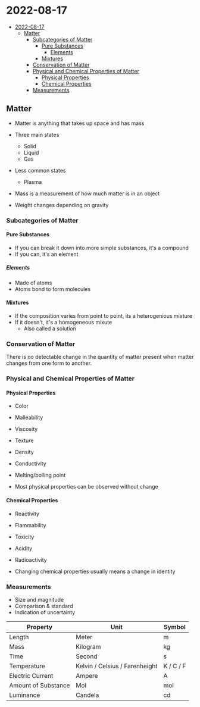 # 2022-08-17

- [2022-08-17](#2022-08-17)
  - [Matter](#matter)
    - [Subcategories of Matter](#subcategories-of-matter)
      - [Pure Substances](#pure-substances)
        - [Elements](#elements)
      - [Mixtures](#mixtures)
    - [Conservation of Matter](#conservation-of-matter)
    - [Physical and Chemical Properties of Matter](#physical-and-chemical-properties-of-matter)
      - [Physical Properties](#physical-properties)
      - [Chemical Properties](#chemical-properties)
    - [Measurements](#measurements)

## Matter

- Matter is anything that takes up space and has mass
- Three main states
  - Solid
  - Liquid
  - Gas
- Less common states
  - Plasma

- Mass is a measurement of how much matter is in an object
- Weight changes depending on gravity

### Subcategories of Matter

#### Pure Substances

- If you can break it down into more simple substances, it's a compound
- If you can, it's an element

##### Elements

- Made of atoms
- Atoms bond to form molecules

#### Mixtures

- If the composition varies from point to point, its a heterogenious mixture
- If it doesn't, it's a homogeneous mixute
  - Also called a solution

### Conservation of Matter

There is no detectable change in the quantity of matter present when matter changes from one form to another.

### Physical and Chemical Properties of Matter

#### Physical Properties

- Color
- Malleability
- Viscosity
- Texture
- Density
- Conductivity
- Melting/boiling point

- Most physical properties can be observed without change

#### Chemical Properties

- Reactivity
- Flammability
- Toxicity
- Acidity
- Radioactivity

- Changing chemical properties usually means a change in identity

### Measurements

- Size and magnitude
- Comparison & standard
- Indication of uncertainty

| Property            | Unit                           | Symbol    |
| ------------------- | ------------------------------ | --------- |
| Length              | Meter                          | m         |
| Mass                | Kilogram                       | kg        |
| Time                | Second                         | s         |
| Temperature         | Kelvin / Celsius / Farenheight | K / C / F |
| Electric Current    | Ampere                         | A         |
| Amount of Substance | Mol                            | mol       |
| Luminance           | Candela                        | cd        |
